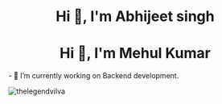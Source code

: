 <h1 align="center">Hi 👋, I'm Abhijeet singh </h1>
<h1 align="center">Hi 👋, I'm Mehul Kumar</h1>
- 🔭 I’m currently working on Backend development.
<p align="left"> <img src="https://komarev.com/ghpvc/?username=Deadloss1801&label=Profile%20views&color=0e75b6&style=flat" alt="thelegendvilva" /> </p>
<!--
**DeadLoss1801/DeadLoss1801** is a ✨ _special_ ✨ repository because its `README.md` (this file) appears on your GitHub profile.

Here are some ideas to get you started:


- 🌱 I’m currently learning ...
- 👯 I’m looking to collaborate on ...
- 🤔 I’m looking for help with ...
- 💬 Ask me about ...
- 📫 How to reach me: ...
- 😄 Pronouns: ...
- ⚡ Fun fact: ...
-->
